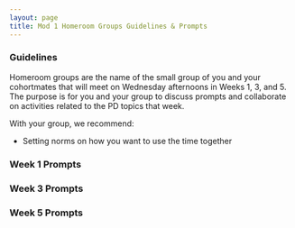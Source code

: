 ```yaml
---
layout: page
title: Mod 1 Homeroom Groups Guidelines & Prompts
---
```


### Guidelines
Homeroom groups are the name of the small group of you and your cohortmates that will meet on Wednesday afternoons in Weeks 1, 3, and 5. The purpose is for you and your group to discuss prompts and collaborate on activities related to the PD topics that week. 

With your group, we recommend:

* Setting norms on how you want to use the time together


### Week 1 Prompts

### Week 3 Prompts

### Week 5 Prompts


